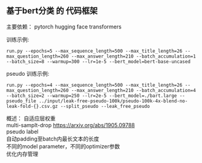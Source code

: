 ## 基于bert分类 的 代码框架

主要依赖：
	pytorch
	hugging face transformers
	

训练示例:

`run.py --epochs=5 --max_sequence_length=500 --max_title_length=26 --max_question_length=260 --max_answer_length=210 --batch_accumulation=1 --batch_size=8 --warmup=300 --lr=1e-5 --bert_model=bert-base-uncased`

pseudo 训练示例:

`run.py --epochs=4 --max_sequence_length=500 --max_title_length=26 --max_question_length=260 --max_answer_length=210 --batch_accumulation=4 --batch_size=2 --warmup=250 --lr=2e-5 --bert_model=./bart.large --pseudo_file ../input/leak-free-pseudo-100k/pseudo-100k-4x-blend-no-leak-fold-{}.csv.gz --split_pseudo --leak_free_pseudo` 





概述：
自适应层权重  
multi-samplt-drop  https://arxiv.org/abs/1905.09788   
pseudo label  
自动padding至batch内最长文本的长度  
不同的model parameter，不同的optimizer参数   
优化内存管理    